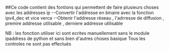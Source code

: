 ##Ce code contient des fontions qui permettent de faire plusieurs choses avec les addresses ip 
--Convertir l'addresse en binaire avec la fonction ipv4_dec et vice verca
--Obtenir l'addresse réseau , l'adrresse de diffusion , premire addresse utilisable , derniere addresse utilisable 

NB : les fonction utiliser ici sont ecrites manuellement sans le module ipaddress de python et sans bien d'autres choses basique
      Tous les controles ne sont pas effectués
